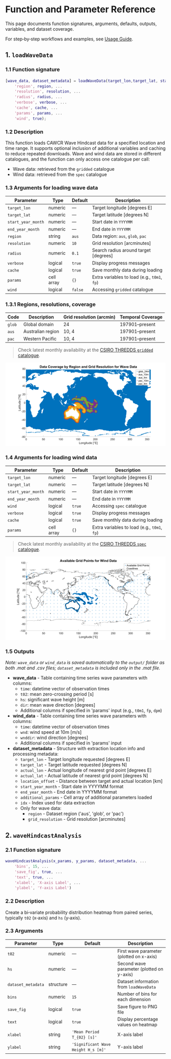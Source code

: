 # Function and Parameter Reference

This page documents function signatures, arguments, defaults, outputs, variables, and dataset coverage.

For step‑by‑step workflows and examples, see [Usage Guide](usage.md).

## 1. `loadWaveData`

### 1.1 Function signature

```matlab
[wave_data, dataset_metadata] = loadWaveData(target_lon,target_lat, start_year_month, end_year_month, ...
    'region', region, ...
    'resolution', resolution, ...
    'radius', radius, ...
    'verbose', verbose, ...
    'cache', cache, ...
    'params', params, ...
    'wind', true);
```

### 1.2 Description

This function loads CAWCR Wave Hindcast data for a specified location and time range. It supports optional inclusion of additional variables and caching to reduce repeated downloads. Wave and wind data are stored in different catalogues, and the function can only access one catalogue per call:

- Wave data: retrieved from the `gridded` catalogue
- Wind data: retrieved from the `spec` catalogue

### 1.3 Arguments for loading wave data

| Parameter          | Type       | Default | Description                                  |
| ------------------ | ---------- | ------- | -------------------------------------------- |
| `target_lon`       | numeric    | —       | Target longitude [degrees E]                 |
| `target_lat`       | numeric    | —       | Target latitude [degrees N]                  |
| `start_year_month` | numeric    | —       | Start date in `YYYYMM`                       |
| `end_year_month`   | numeric    | —       | End date in `YYYYMM`                         |
| `region`           | string     | `aus`   | Data region: `aus`, `glob`, `pac`            |
| `resolution`       | numeric    | `10`    | Grid resolution [arcminutes]                 |
| `radius`           | numeric    | `0.1`   | Search radius around target [degrees]        |
| `verbose`          | logical    | `true`  | Display progress messages                    |
| `cache`            | logical    | `true`  | Save monthly data during loading             |
| `params`           | cell array | `{}`    | Extra variables to load (e.g., `t0m1`, `fp`) |
| `wind`             | logical    | `false` | Accessing `gridded` catalogue                |

### 1.3.1 Regions, resolutions, coverage

| Code   | Description       | Grid resolution (arcmin) | Temporal Coverage |
| ------ | ----------------- | ------------------------ | ----------------- |
| `glob` | Global domain     | 24                       | 197901–present    |
| `aus`  | Australian region | 10, 4                    | 197901–present    |
| `pac`  | Western Pacific   | 10, 4                    | 197901–present    |

> Check latest monthly availability at the [CSIRO THREDDS `gridded` catalogue](https://data-cbr.csiro.au/thredds/catalog/catch_all/CMAR_CAWCR-Wave_archive/CAWCR_Wave_Hindcast_aggregate/gridded/catalog.html).

![Data Coverage by Region and Resolution](figures/dataCoverage_gridded.png)

### 1.4 Arguments for loading wind data

| Parameter          | Type       | Default | Description                                  |
| ------------------ | ---------- | ------- | -------------------------------------------- |
| `target_lon`       | numeric    | —       | Target longitude [degrees E]                 |
| `target_lat`       | numeric    | —       | Target latitude [degrees N]                  |
| `start_year_month` | numeric    | —       | Start date in `YYYYMM`                       |
| `end_year_month`   | numeric    | —       | End date in `YYYYMM`                         |
| `wind`             | logical    | `true`  | Accessing `spec` catalogue                   |
| `verbose`          | logical    | `true`  | Display progress messages                    |
| `cache`            | logical    | `true`  | Save monthly data during loading             |
| `params`           | cell array | `{}`    | Extra variables to load (e.g., `t0m1`, `fp`) |

> Check latest monthly availability at the [CSIRO THREDDS `spec` catalogue](https://data-cbr.csiro.au/thredds/catalog/catch_all/CMAR_CAWCR-Wave_archive/CAWCR_Wave_Hindcast_aggregate/spec/catalog.html).

![Available Grind Points for spec Catalogue](figures/dataCoverage_spec.png)

### 1.5 Outputs

_Note: `wave_data` or `wind_data` is saved automatically to the `output/` folder as both .mat and .csv files; `dataset_metadata` is included only in the .mat file._

- **wave_data** - Table containing time series wave parameters with columns:
  - `time`: datetime vector of observation times
  - `t02`: mean zero-crossing period [s]
  - `hs`: significant wave height [m]
  - `dir`: mean wave direction [degrees]
  - Additional columns if specified in 'params' input (e.g., `t0m1`, `fp`, `dpm`)
- **wind_data** - Table containing time series wave parameters with columns:
  - `time`: datetime vector of observation times
  - `wnd`: wind speed at 10m [m/s]
  - `wnddir`: wind direction [degrees]
  - Additional columns if specified in 'params' input
- **dataset_metadata** - Structure with extraction location info and processing metadata:
  - `target_lon` - Target longitude requested [degrees E]
  - `target_lat` - Target latitude requested [degrees N]
  - `actual_lon` - Actual longitude of nearest grid point [degrees E]
  - `actual_lat` - Actual latitude of nearest grid point [degrees N]
  - `location_offset` - Distance between target and actual location [km]
  - `start_year_month` - Start date in YYYYMM format
  - `end_year_month` - End date in YYYYMM format
  - `additional_params` - Cell array of additional parameters loaded
  - `idx` - Index used for data extraction
  - Only for wave data:
    - `region` - Dataset region ('aus', 'glob', or 'pac')
    - `grid_resolution` - Grid resolution [arcminutes]

## 2. `waveHindcastAnalysis`

### 2.1 Function signature

```matlab
waveHindcastAnalysis(x_params, y_params, dataset_metadata, ...
    'bins', 15, ...
    'save_fig', true, ...
    'text', true, ...
    'xlabel', 'X-axis Label', ...
    'ylabel', 'Y-axis Label')
```

### 2.2 Description

Create a bi‑variate probability distribution heatmap from paired series, typically `t02` (x‑axis) and `hs` (y‑axis).

### 2.3 Arguments

| Parameter          | Type      | Default                             | Description                               |
| ------------------ | --------- | ----------------------------------- | ----------------------------------------- |
| `t02`              | numeric   | —                                   | First wave parameter (plotted on x-axis)  |
| `hs`               | numeric   | —                                   | Second wave parameter (plotted on y-axis) |
| `dataset_metadata` | structure | —                                   | Dataset information from `loadWaveData`   |
| `bins`             | numeric   | `15`                                | Number of bins for each dimension         |
| `save_fig`         | logical   | `true`                              | Save figure to PNG file                   |
| `text`             | logical   | `true`                              | Display percentage values on heatmap      |
| `xlabel`           | string    | `'Mean Period T_{02} [s]'`          | X-axis label                              |
| `ylabel`           | string    | `'Significant Wave Height H_s [m]'` | Y-axis label                              |
